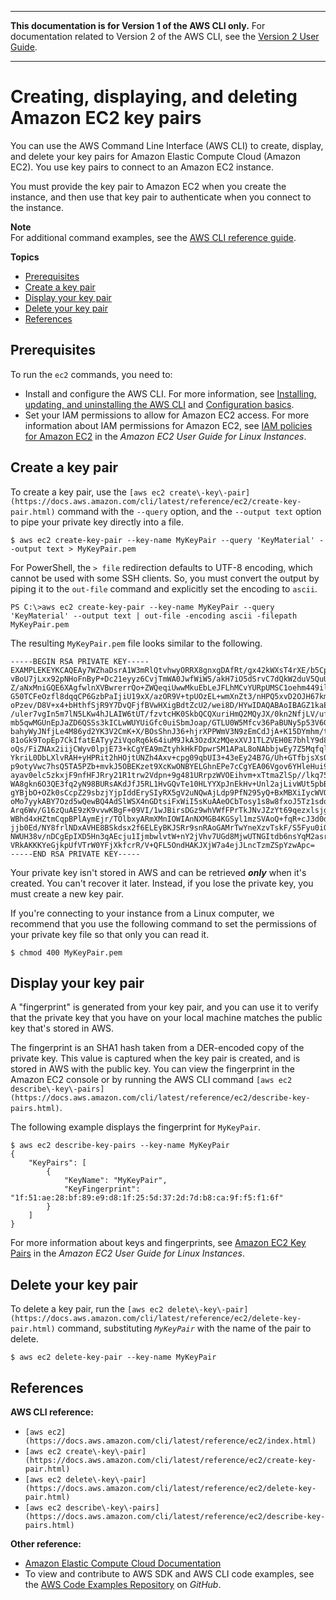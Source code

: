 --------

**This documentation is for Version 1 of the AWS CLI only\.** For documentation related to Version 2 of the AWS CLI, see the [Version 2 User Guide](https://docs.aws.amazon.com/cli/latest/userguide/)\.

--------

# Creating, displaying, and deleting Amazon EC2 key pairs<a name="cli-services-ec2-keypairs"></a>

You can use the AWS Command Line Interface \(AWS CLI\) to create, display, and delete your key pairs for Amazon Elastic Compute Cloud \(Amazon EC2\)\. You use key pairs to connect to an Amazon EC2 instance\. 

You must provide the key pair to Amazon EC2 when you create the instance, and then use that key pair to authenticate when you connect to the instance\.

**Note**  
For additional command examples, see the [AWS CLI reference guide](https://docs.aws.amazon.com/cli/latest/reference/)\.

**Topics**
+ [Prerequisites](#cli-services-ec2-keypairs-prereqs)
+ [Create a key pair](#creating-a-key-pair)
+ [Display your key pair](#displaying-a-key-pair)
+ [Delete your key pair](#deleting-a-key-pair)
+ [References](#cli-services-ec2-keypairs-references)

## Prerequisites<a name="cli-services-ec2-keypairs-prereqs"></a>

To run the `ec2` commands, you need to:
+ Install and configure the AWS CLI\. For more information, see [Installing, updating, and uninstalling the AWS CLI](cli-chap-install.md) and [Configuration basics](cli-configure-quickstart.md)\. 
+ Set your IAM permissions to allow for Amazon EC2 access\. For more information about IAM permissions for Amazon EC2, see [IAM policies for Amazon EC2](https://docs.aws.amazon.com/AWSEC2/latest/UserGuide/iam-policies-for-amazon-ec2.html) in the *Amazon EC2 User Guide for Linux Instances*\.

## Create a key pair<a name="creating-a-key-pair"></a>

To create a key pair, use the `[aws ec2 create\-key\-pair](https://docs.aws.amazon.com/cli/latest/reference/ec2/create-key-pair.html)` command with the `--query` option, and the `--output text` option to pipe your private key directly into a file\.

```
$ aws ec2 create-key-pair --key-name MyKeyPair --query 'KeyMaterial' --output text > MyKeyPair.pem
```

For PowerShell, the `> file` redirection defaults to UTF\-8 encoding, which cannot be used with some SSH clients\. So, you must convert the output by piping it to the `out-file` command and explicitly set the encoding to `ascii`\.

```
PS C:\>aws ec2 create-key-pair --key-name MyKeyPair --query 'KeyMaterial' --output text | out-file -encoding ascii -filepath MyKeyPair.pem
```

The resulting `MyKeyPair.pem` file looks similar to the following\.

```
-----BEGIN RSA PRIVATE KEY-----
EXAMPLEKEYKCAQEAy7WZhaDsrA1W3mRlQtvhwyORRX8gnxgDAfRt/gx42kWXsT4rXE/b5CpSgie/
vBoU7jLxx92pNHoFnByP+Dc21eyyz6CvjTmWA0JwfWiW5/akH7iO5dSrvC7dQkW2duV5QuUdE0QW
Z/aNxMniGQE6XAgfwlnXVBwrerrQo+ZWQeqiUwwMkuEbLeJFLhMCvYURpUMSC1oehm449ilx9X1F
G50TCFeOzfl8dqqCP6GzbPaIjiU19xX/azOR9V+tpUOzEL+wmXnZt3/nHPQ5xvD2OJH67km6SuPW
oPzev/D8V+x4+bHthfSjR9Y7DvQFjfBVwHXigBdtZcU2/wei8D/HYwIDAQABAoIBAGZ1kaEvnrqu
/uler7vgIn5m7lN5LKw4hJLAIW6tUT/fzvtcHK0SkbQCQXuriHmQ2MQyJX/0kn2NfjLV/ufGxbL1
mb5qwMGUnEpJaZD6QSSs3kICLwWUYUiGfc0uiSbmJoap/GTLU0W5Mfcv36PaBUNy5p53V6G7hXb2
bahyWyJNfjLe4M86yd2YK3V2CmK+X/BOsShnJ36+hjrXPPWmV3N9zEmCdJjA+K15DYmhm/tJWSD9
81oGk9TopEp7CkIfatEATyyZiVqoRq6k64iuM9JkA3OzdXzMQexXVJ1TLZVEH0E7bhlY9d8O1ozR
oQs/FiZNAx2iijCWyv0lpjE73+kCgYEA9mZtyhkHkFDpwrSM1APaL8oNAbbjwEy7Z5Mqfql+lIp1
YkriL0DbLXlvRAH+yHPRit2hHOjtUNZh4Axv+cpg09qbUI3+43eEy24B7G/Uh+GTfbjsXsOxQx/x
p9otyVwc7hsQ5TA5PZb+mvkJ5OBEKzet9XcKwONBYELGhnEPe7cCgYEA06Vgov6YHleHui9kHuws
ayav0elc5zkxjF9nfHFJRry21R1trw2Vdpn+9g481URrpzWVOEihvm+xTtmaZlSp//lkq75XDwnU
WA8gkn6O3QE3fq2yN98BURsAKdJfJ5RL1HvGQvTe10HLYYXpJnEkHv+Unl2ajLivWUt5pbBrKbUC
gYBjbO+OZk0sCcpZ29sbzjYjpIddErySIyRX5gV2uNQwAjLdp9PfN295yQ+BxMBXiIycWVQiw0bH
oMo7yykABY7Ozd5wQewBQ4AdSlWSX4nGDtsiFxWiI5sKuAAeOCbTosy1s8w8fxoJ5Tz1sdoxNeGs
Arq6Wv/G16zQuAE9zK9vvwKBgF+09VI/1wJBirsDGz9whVWfFPrTkJNvJZzYt69qezxlsjgFKshy
WBhd4xHZtmCqpBPlAymEjr/TOlbxyARmXMnIOWIAnNXMGB4KGSyl1mzSVAoQ+fqR+cJ3d0dyPl1j
jjb0Ed/NY8frlNDxAVHE8BSkdsx2f6ELEyBKJSRr9snRAoGAMrTwYneXzvTskF/S5Fyu0iOegLDa
NWUH38v/nDCgEpIXD5Hn3qAEcju1IjmbwlvtW+nY2jVhv7UGd8MjwUTNGItdb6nsYqM2asrnF3qS
VRkAKKKYeGjkpUfVTrW0YFjXkfcrR/V+QFL5OndHAKJXjW7a4ejJLncTzmZSpYzwApc=
-----END RSA PRIVATE KEY-----
```

Your private key isn't stored in AWS and can be retrieved ***only*** when it's created\. You can't recover it later\. Instead, if you lose the private key, you must create a new key pair\.

If you're connecting to your instance from a Linux computer, we recommend that you use the following command to set the permissions of your private key file so that only you can read it\.

```
$ chmod 400 MyKeyPair.pem
```

## Display your key pair<a name="displaying-a-key-pair"></a>

A "fingerprint" is generated from your key pair, and you can use it to verify that the private key that you have on your local machine matches the public key that's stored in AWS\. 

The fingerprint is an SHA1 hash taken from a DER\-encoded copy of the private key\. This value is captured when the key pair is created, and is stored in AWS with the public key\. You can view the fingerprint in the Amazon EC2 console or by running the AWS CLI command `[aws ec2 describe\-key\-pairs](https://docs.aws.amazon.com/cli/latest/reference/ec2/describe-key-pairs.html)`\. 

The following example displays the fingerprint for `MyKeyPair`\.

```
$ aws ec2 describe-key-pairs --key-name MyKeyPair
{
    "KeyPairs": [
        {
            "KeyName": "MyKeyPair",
            "KeyFingerprint": "1f:51:ae:28:bf:89:e9:d8:1f:25:5d:37:2d:7d:b8:ca:9f:f5:f1:6f"
        }
    ]
}
```

For more information about keys and fingerprints, see [Amazon EC2 Key Pairs](https://docs.aws.amazon.com/AWSEC2/latest/UserGuide/ec2-key-pairs.html) in the *Amazon EC2 User Guide for Linux Instances*\.

## Delete your key pair<a name="deleting-a-key-pair"></a>

To delete a key pair, run the `[aws ec2 delete\-key\-pair](https://docs.aws.amazon.com/cli/latest/reference/ec2/delete-key-pair.html)` command, substituting *`MyKeyPair`* with the name of the pair to delete\.

```
$ aws ec2 delete-key-pair --key-name MyKeyPair
```

## References<a name="cli-services-ec2-keypairs-references"></a>

**AWS CLI reference:**
+ `[aws ec2](https://docs.aws.amazon.com/cli/latest/reference/ec2/index.html)`
+ `[aws ec2 create\-key\-pair](https://docs.aws.amazon.com/cli/latest/reference/ec2/create-key-pair.html)`
+ `[aws ec2 delete\-key\-pair](https://docs.aws.amazon.com/cli/latest/reference/ec2/delete-key-pair.html)`
+ `[aws ec2 describe\-key\-pairs](https://docs.aws.amazon.com/cli/latest/reference/ec2/describe-key-pairs.html)`

**Other reference:**
+ [Amazon Elastic Compute Cloud Documentation](https://docs.aws.amazon.com/ec2/)
+ To view and contribute to AWS SDK and AWS CLI code examples, see the [AWS Code Examples Repository](https://github.com/awsdocs/aws-doc-sdk-examples/) on *GitHub*\.